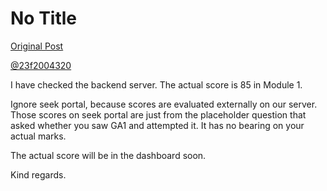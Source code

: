 # No Title

[Original Post](https://discourse.onlinedegree.iitm.ac.in/t/166816/71)

<p><a class="mention" href="/u/23f2004320">@23f2004320</a></p>
<p>I have checked the backend server. The actual score is 85 in Module 1.</p>
<p>Ignore seek portal, because scores are evaluated externally on our server. Those scores on seek portal are just from the placeholder question that asked whether you saw GA1 and attempted it. It has no bearing on your actual marks.</p>
<p>The actual score will be in the dashboard soon.</p>
<p>Kind regards.</p>